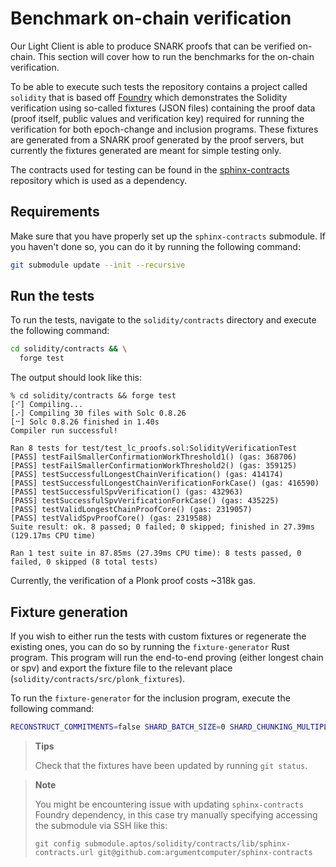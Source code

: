 # Benchmark on-chain verification

Our Light Client is able to produce SNARK proofs that can be verified on-chain. This section will cover how to run the
benchmarks for the on-chain verification.

To be able to execute such tests the repository contains a project called `solidity` that is based
off [Foundry](https://github.com/foundry-rs/foundry) which demonstrates the Solidity verification using so-called
fixtures (JSON files) containing the proof data (proof itself, public values and verification key) required for running
the verification for both epoch-change and inclusion programs. These fixtures are generated from a SNARK proof generated
by the proof servers, but currently the fixtures generated are meant for simple testing only.

The contracts used for testing can be found in the [sphinx-contracts](https://github.com/argumentcomputer/sphinx-contracts)
repository which is used as a dependency.

## Requirements

Make sure that you have properly set up the `sphinx-contracts` submodule. If you haven't done so, you can do it by
running the following command:

```bash
git submodule update --init --recursive
```

## Run the tests

To run the tests, navigate to the `solidity/contracts` directory and execute the following command:

```bash
cd solidity/contracts && \
  forge test
```

The output should look like this:

```
% cd solidity/contracts && forge test
[⠊] Compiling...
[⠔] Compiling 30 files with Solc 0.8.26
[⠒] Solc 0.8.26 finished in 1.40s
Compiler run successful!

Ran 8 tests for test/test_lc_proofs.sol:SolidityVerificationTest
[PASS] testFailSmallerConfirmationWorkThreshold1() (gas: 368706)
[PASS] testFailSmallerConfirmationWorkThreshold2() (gas: 359125)
[PASS] testSuccessfulLongestChainVerification() (gas: 414174)
[PASS] testSuccessfulLongestChainVerificationForkCase() (gas: 416590)
[PASS] testSuccessfulSpvVerification() (gas: 432963)
[PASS] testSuccessfulSpvVerificationForkCase() (gas: 435225)
[PASS] testValidLongestChainProofCore() (gas: 2319057)
[PASS] testValidSpvProofCore() (gas: 2319588)
Suite result: ok. 8 passed; 0 failed; 0 skipped; finished in 27.39ms (129.17ms CPU time)

Ran 1 test suite in 87.85ms (27.39ms CPU time): 8 tests passed, 0 failed, 0 skipped (8 total tests)
```

Currently, the verification of a Plonk proof costs ~318k gas.

## Fixture generation

If you wish to either run the tests with custom fixtures or regenerate the existing ones, you can do so by running the
`fixture-generator` Rust program. This program will run the end-to-end proving (either longest chain or spv) and
export the fixture file to the relevant place (`solidity/contracts/src/plonk_fixtures`).

To run the `fixture-generator` for the inclusion program, execute the following command:

```bash
RECONSTRUCT_COMMITMENTS=false SHARD_BATCH_SIZE=0 SHARD_CHUNKING_MULTIPLIER=64 SHARD_SIZE=4194304 RUSTFLAGS="-C target-cpu=native -C opt-level=3" cargo run --release --bin generate-fixture -- --program <longest_chain|spv> --language solidity
```

> **Tips**
>
> Check that the fixtures have been updated by running `git status`.

> **Note**
>
> You might be encountering issue with updating `sphinx-contracts` Foundry dependency, in this case try manually
> specifying accessing the submodule via SSH like this:
> ```
> git config submodule.aptos/solidity/contracts/lib/sphinx-contracts.url git@github.com:argumentcomputer/sphinx-contracts
> ```
